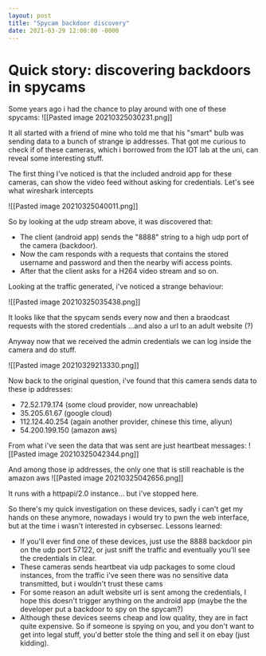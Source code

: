 ```yaml
---
layout: post
title: "Spycam backdoor discovery"
date: 2021-03-29 12:00:00 -0000
---
```



# Quick story: discovering backdoors in spycams
Some years ago i had the chance to play around with one of these spycams:
![[Pasted image 20210325030231.png]]

It all started with a friend of mine who told me that his "smart" bulb was sending data to a bunch of strange ip addresses.
That got me curious to check if of these cameras, which i borrowed from the IOT lab at the uni, can reveal some interesting stuff.

The first thing I've noticed is that the included android app for these cameras, can show the video feed without asking for credentials. Let's see what wireshark intercepts

![[Pasted image 20210325040011.png]]

So by looking at the udp stream above, it was discovered that:
- The client (android app) sends the "8888" string to a high udp port of the camera (backdoor).
- Now the cam responds with a requests that contains the stored username and password and then the nearby wifi access points.
- After that the client asks for a H264 video stream and so on.

Looking at the traffic generated, i've noticed a strange behaviour:

![[Pasted image 20210325035438.png]]

It looks like that the spycam sends every now and then a braodcast requests with the stored credentials ...and also a url to an adult website (?)

Anyway now that we received the admin credentials we can log inside the camera and do stuff.

![[Pasted image 20210329213330.png]]

Now back to the original question, i've found that this camera sends data to these ip addresses:

- 72.52.179.174 (some cloud  provider, now unreachable)
- 35.205.61.67 (google cloud)
- 112.124.40.254 (again another provider, chinese this time, aliyun)
- 54.200.199.150 (amazon aws)

From what i've seen the data that was sent are just heartbeat messages:
![[Pasted image 20210325042344.png]]

And among those ip addresses, the only one that is still reachable is the amazon aws
![[Pasted image 20210325042656.png]]

It runs with a httpapi/2.0 instance... but i've stopped here.

So there's my quick investigation on these devices, sadly i can't get my hands on these anymore, nowadays i would try to pwn the web interface, but at the time i wasn't interested in cybsersec. Lessons learned:

- If you'll ever find one of these devices, just use the 8888 backdoor pin on the udp port 57122, or just sniff the traffic and eventually you'll see the credentials in clear.
- These cameras sends heartbeat via udp packages to some cloud instances, from the traffic i've seen there was no sensitive data transmitted, but i wouldn't trust these cams
- For some reason an adult website url is sent among the credentials, I hope this doesn't trigger anything on the android app (maybe the the developer put a backdoor to spy on the spycam?)
-  Although these devices seems cheap and low quality, they are in fact quite expensive. So if someone is spying on you, and you don't want to get into legal stuff, you'd better stole the thing and sell it on ebay (just kidding).
